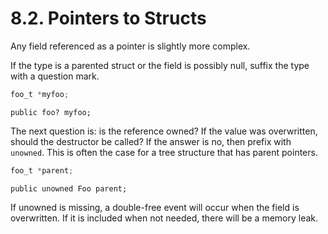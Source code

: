 # 8.2. Pointers to Structs

Any field referenced as a pointer is slightly more complex.

If the type is a parented struct or the field is possibly null, suffix
the type with a question mark.

```c
foo_t *myfoo;
```

```vala
public foo? myfoo;
```

The next question is: is the reference owned? If the value was
overwritten, should the destructor be called? If the answer is no, then
prefix with `unowned`. This is often the case for a tree structure that
has parent pointers.

```c
foo_t *parent;
```

```vala
public unowned Foo parent;
```

If unowned is missing, a double-free event will occur when the field is
overwritten. If it is included when not needed, there will be a memory
leak.
